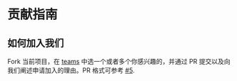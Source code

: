 # 贡献指南

## 如何加入我们

Fork 当前项目，在 [teams](https://github.com/electronjs-cn/.github/blob/main/teams) 中选一个或者多个你感兴趣的，并通过 PR 提交以及向我们阐述申请加入的理由。PR 格式可参考 [#5](https://github.com/electronjs-cn/.github/pull/5).
